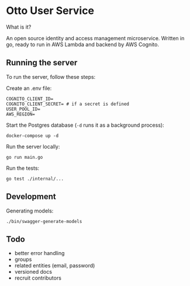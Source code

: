 # Otto User Service

What is it?

An open source identity and access management microservice. Written in go, ready to run in AWS Lambda and backend by 
AWS Cognito.

## Running the server
To run the server, follow these steps:

Create an .env file:
```.env
COGNITO_CLIENT_ID=
COGNITO_CLIENT_SECRET= # if a secret is defined
USER_POOL_ID=
AWS_REGION=
```

Start the Postgres database (`-d` runs it as a background process):
```
docker-compose up -d
```

Run the server locally:
```
go run main.go
```

Run the tests:
```
go test ./internal/...
```

## Development

Generating models:
```
./bin/swagger-generate-models
```

## Todo

* better error handling
* groups
* related entities (email, password)
* versioned docs
* recruit contributors

